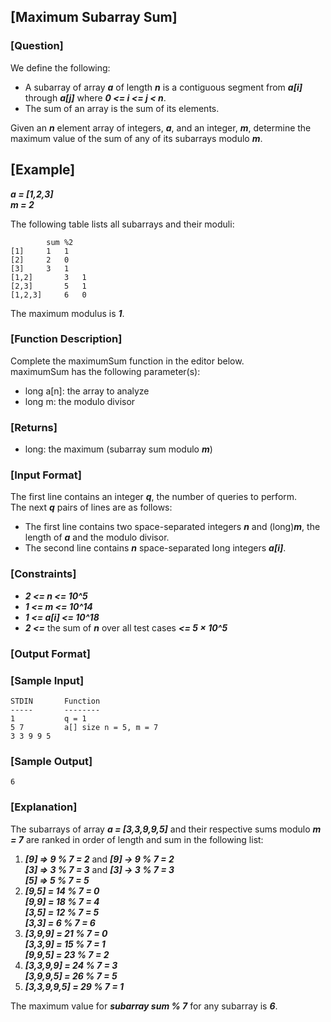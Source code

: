 ## [Maximum Subarray Sum]

### [Question]
We define the following:
* A subarray of array ***a*** of length ***n*** is a contiguous segment from ***a[i]*** through ***a[j]*** where ***0 <= i <= j < n***.
* The sum of an array is the sum of its elements.

Given an ***n*** element array of integers, ***a***, and an integer, ***m***, determine the maximum value of the sum of any of its subarrays modulo ***m***.

## [Example]
***a = [1,2,3]***  
***m = 2***

The following table lists all subarrays and their moduli:
~~~
		sum	%2
[1]		1	1
[2]		2	0
[3]		3	1
[1,2]		3	1
[2,3]		5	1
[1,2,3]		6	0
~~~
The maximum modulus is ***1***.

### [Function Description]
Complete the maximumSum function in the editor below.  
maximumSum has the following parameter(s):
* long a[n]: the array to analyze
* long m: the modulo divisor

### [Returns]
- long: the maximum (subarray sum modulo ***m***)

### [Input Format]
The first line contains an integer ***q***, the number of queries to perform.  
The next ***q*** pairs of lines are as follows:
* The first line contains two space-separated integers ***n*** and (long)***m***, the length of ***a*** and the modulo divisor.
* The second line contains ***n*** space-separated long integers ***a[i]***.

### [Constraints]
* ***2 <= n <= 10^5***
* ***1 <= m <= 10^14***
* ***1 <= a[i] <= 10^18***
* ***2 <=*** the sum of ***n*** over all test cases ***<= 5 × 10^5***

### [Output Format]

### [Sample Input]
~~~
STDIN       Function
-----       --------
1           q = 1
5 7         a[] size n = 5, m = 7
3 3 9 9 5
~~~

### [Sample Output]
~~~
6
~~~

### [Explanation]
The subarrays of array ***a = [3,3,9,9,5]*** and their respective sums modulo ***m = 7*** are ranked in order of length and sum in the following list:

1. ***[9] => 9 % 7 = 2*** and ***[9] -> 9 % 7 = 2***  
   ***[3] => 3 % 7 = 3*** and ***[3] -> 3 % 7 = 3***  
   ***[5] => 5 % 7 = 5***
2. ***[9,5] = 14 % 7 = 0***  
   ***[9,9] = 18 % 7 = 4***  
   ***[3,5] = 12 % 7 = 5***  
   ***[3,3] = 6 % 7 = 6***
3. ***[3,9,9] = 21 % 7 = 0***  
   ***[3,3,9] = 15 % 7 = 1***  
   ***[9,9,5] = 23 % 7 = 2***
4. ***[3,3,9,9] = 24 % 7 = 3***  
   ***[3,9,9,5] = 26 % 7 = 5***
5. ***[3,3,9,9,5] = 29 % 7 = 1***

The maximum value for ***subarray sum % 7*** for any subarray is ***6***.
